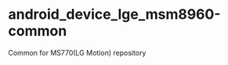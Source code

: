 android_device_lge_msm8960-common
=================================

Common for MS770(LG Motion) repository